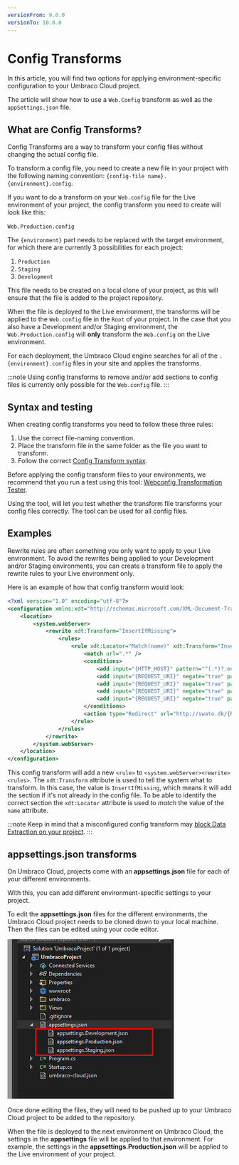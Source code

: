 ```yaml
---
versionFrom: 9.0.0
versionTo: 10.0.0
---
```


# Config Transforms

In this article, you will find two options for applying environment-specific configuration to your Umbraco Cloud project.

The article will show how to use a `Web.Config` transform as well as the `appSettings.json` file.

## What are Config Transforms?

Config Transforms are a way to transform your config files without changing the actual config file.

To transform a config file, you need to create a new file in your project with the following naming convention: `{config-file name}.{environment}.config`.

If you want to do a transform on your `Web.config` file for the Live environment of your project, the config transform you need to create will look like this:

`Web.Production.config`

The `{environment}` part needs to be replaced with the target environment, for which there are currently 3 possibilities for each project:

1. `Production`
2. `Staging`
3. `Development`

This file needs to be created on a local clone of your project, as this will ensure that the file is added to the project repository.

When the file is deployed to the Live environment, the transforms will be applied to the `Web.config` file in the `Root` of your project. In the case that you also have a Development and/or Staging environment, the `Web.Production.config` will **only** transform the `Web.config` on the Live environment.

For each deployment, the Umbraco Cloud engine searches for all of the `.{environment}.config` files in your site and applies the transforms.

:::note
Using config transforms to remove and/or add sections to config files is currently only possible for the `Web.config` file.
:::

## Syntax and testing

When creating config transforms you need to follow these three rules:

1. Use the correct file-naming convention.
2. Place the transform file in the same folder as the file you want to transform.
3. Follow the correct [Config Transform syntax](https://docs.microsoft.com/en-us/aspnet/core/host-and-deploy/iis/transform-webconfig?view=aspnetcore-5.0).

Before applying the config transform files to your environments, we recommend that you run a test using this tool: [Webconfig Transformation Tester](https://elmah.io/tools/webconfig-transformation-tester/).

Using the tool, will let you test whether the transform file transforms your config files correctly. The tool can be used for all config files.

## Examples

Rewrite rules are often something you only want to apply to your Live environment. To avoid the rewrites being applied to your Development and/or Staging environments, you can create a transform file to apply the rewrite rules to your Live environment only.

Here is an example of how that config transform would look:

```xml
<?xml version="1.0" encoding="utf-8"?>
<configuration xmlns:xdt="http://schemas.microsoft.com/XML-Document-Transform">
	<location>
		<system.webServer>
			<rewrite xdt:Transform="InsertIfMissing">
				<rules>
					<rule xdt:Locator="Match(name)" xdt:Transform="InsertIfMissing" name="Redirects umbraco.io to actual domain" stopProcessing="true">
						<match url=".*" />
						<conditions>
							<add input="{HTTP_HOST}" pattern="^(.*)?.euwest01.umbraco.io$" />
							<add input="{REQUEST_URI}" negate="true" pattern="^/umbraco" />
							<add input="{REQUEST_URI}" negate="true" pattern="^/DependencyHandler.axd" />
							<add input="{REQUEST_URI}" negate="true" pattern="^/App_Plugins" />
							<add input="{REQUEST_URI}" negate="true" pattern="localhost" />
						</conditions>
						<action type="Redirect" url="http://swato.dk/{R:0}" appendQueryString="true" redirectType="Permanent" />
					</rule>
				</rules>
			</rewrite>
		</system.webServer>
	</location>
</configuration>
```

This config transform will add a new `<rule>` to `<system.webServer><rewrite><rules>`. The `xdt:Transform` attribute is used to tell the system what to transform. In this case, the value is `InsertIfMissing`, which means it will add the section if it's not already in the config file. To be able to identify the correct section the `xdt:Locator` attribute is used to *match* the value of the `name` attribute.

:::note
Keep in mind that a misconfigured config transform may [block Data Extraction on your project](../../Troubleshooting/Deployments/Changes-Not-Being-Applied).
:::

## appsettings.json transforms

On Umbraco Cloud, projects come with an **appsettings.json** file for each of your different environments.

With this, you can add different environment-specific settings to your project.

To edit the **appsettings.json** files for the different environments, the Umbraco Cloud project needs to be cloned down to your local machine. Then the files can be edited using your code editor.

![appSettings.json transforms](images/appSettings.png)

Once done editing the files, they will need to be pushed up to your Umbraco Cloud project to be added to the repository.

When the file is deployed to the next environment on Umbraco Cloud, the settings in the **appsettings** file will be applied to that environment. For example, the settings in the **appsettings.Production.json** will be applied to the Live environment of your project.
